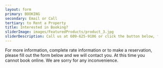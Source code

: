 ```yaml
---
layout: form
primary: BOOKING
secondary: Email or Call
tertiary: to Rent a Property
title: Interested in Booking?
sliderImage: images/FeaturedProducts/product_3.jpg
sliderDescription: Call us at 609-625-9106 or click the button below, fill out the important information and we will contact you!
---
```


For more information, complete rate information or to make a reservation, please fill out the form below and we will contact you. At this time you cannot book online. We are sorry for any inconvenience.
